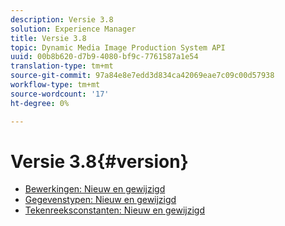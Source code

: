 ```yaml
---
description: Versie 3.8
solution: Experience Manager
title: Versie 3.8
topic: Dynamic Media Image Production System API
uuid: 00b8b620-d7b9-4080-bf9c-7761587a1e54
translation-type: tm+mt
source-git-commit: 97a84e8e7edd3d834ca42069eae7c09c00d57938
workflow-type: tm+mt
source-wordcount: '17'
ht-degree: 0%

---
```



# Versie 3.8{#version}

* [Bewerkingen: Nieuw en gewijzigd](r-3-8-operations.md)
* [Gegevenstypen: Nieuw en gewijzigd](r-3-8-types.md)
* [Tekenreeksconstanten: Nieuw en gewijzigd](r-3-8-string-constants.md)
